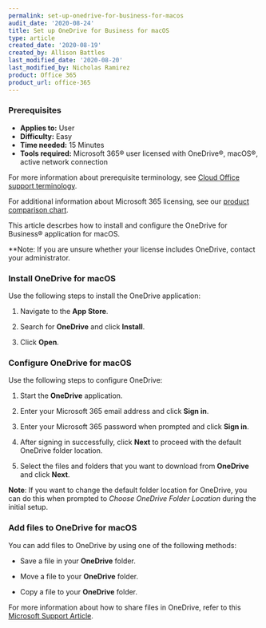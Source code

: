 ```yaml
---
permalink: set-up-onedrive-for-business-for-macos
audit_date: '2020-08-24'
title: Set up OneDrive for Business for macOS
type: article
created_date: '2020-08-19'
created_by: Allison Battles
last_modified_date: '2020-08-20'
last_modified_by: Nicholas Ramirez
product: Office 365
product_url: office-365
---
```


### Prerequisites

- **Applies to:** User
- **Difficulty:** Easy
- **Time needed:** 15 Minutes
- **Tools required:** Microsoft 365&reg; user licensed with OneDrive&reg;, macOS&reg;, active network connection

For more information about prerequisite terminology, see [Cloud Office support terminology](/support/how-to/cloud-office-support-terminology).

For additional information about Microsoft 365 licensing, see our [product comparison chart](https://www.rackspace.com/sites/default/files/2020-06/Rackspace-Data-Sheet-Microsoft-365-Plans-and-Pricing-Sheet-CLO-TSK-1487.pdf).

This article descrbes how to install and configure the OneDrive for Business&reg; application for macOS.

**Note: If you are unsure whether your license includes OneDrive, contact your administrator.

### Install OneDrive for macOS

Use the following steps to install the OneDrive application:

1. Navigate to the **App Store**.

2. Search for **OneDrive** and click **Install**.

3. Click **Open**.

### Configure OneDrive for macOS

Use the following steps to configure OneDrive:

1. Start the **OneDrive** application.

2. Enter your Microsoft 365 email address and click **Sign in**.

3. Enter your Microsoft 365 password when prompted and click **Sign in**.

4. After signing in successfully, click **Next** to proceed with the default OneDrive folder location.

5. Select the files and folders that you want to download from **OneDrive** and click **Next**.


**Note**: If you want to change the default folder location for OneDrive, you can do this when prompted to
*Choose OneDrive Folder Location* during the initial setup.


### Add files to OneDrive for macOS


You can add files to OneDrive by using one of the following methods:

- Save a file in your **OneDrive** folder.

- Move a file to your **OneDrive** folder.

- Copy a file to your **OneDrive** folder.


For more information about how to share files in OneDrive, refer to this [Microsoft Support Article](https://support.microsoft.com/en-us/office/share-onedrive-files-and-folders-9fcc2f7d-de0c-4cec-93b0-a82024800c07).
